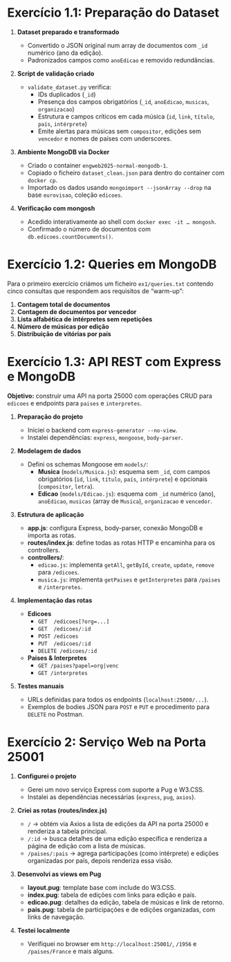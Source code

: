 # Exercício 1.1: Preparação do Dataset

1. **Dataset preparado e transformado**  
   - Convertido o JSON original num array de documentos com `_id` numérico (ano da edição).  
   - Padronizados campos como `anoEdicao` e removido redundâncias.

2. **Script de validação criado**  
   - `validate_dataset.py` verifica:
     - IDs duplicados (`_id`)  
     - Presença dos campos obrigatórios (`_id`, `anoEdicao`, `musicas`, `organizacao`)  
     - Estrutura e campos críticos em cada música (`id`, `link`, `título`, `país`, `intérprete`)  
     - Emite alertas para músicas sem `compositor`, edições sem `vencedor` e nomes de países com underscores.

3. **Ambiente MongoDB via Docker**  
   - Criado o container `engweb2025-normal-mongodb-1`.  
   - Copiado o ficheiro `dataset_clean.json` para dentro do container com `docker cp`.  
   - Importado os dados usando `mongoimport --jsonArray --drop` na base `eurovisao`, coleção `edicoes`.

4. **Verificação com mongosh**  
   - Acedido interativamente ao shell com `docker exec -it … mongosh`.  
   - Confirmado o número de documentos com `db.edicoes.countDocuments()`.  

# Exercício 1.2: Queries em MongoDB

Para o primeiro exercício criámos um ficheiro `ex1/queries.txt` contendo cinco consultas que respondem aos requisitos de “warm-up”:

1. **Contagem total de documentos**  
2. **Contagem de documentos por vencedor**  
3. **Lista alfabética de intérpretes sem repetições**
4. **Número de músicas por edição**
5. **Distribuição de vitórias por país**

# Exercício 1.3: API REST com Express e MongoDB

**Objetivo:** construir uma API na porta 25000 com operações CRUD para `edicoes` e endpoints para `paises` e `interpretes`.

1. **Preparação do projeto**  
   - Iniciei o backend com `express-generator --no-view`.  
   - Instalei dependências: `express`, `mongoose`, `body-parser`.

2. **Modelagem de dados**  
   - Defini os schemas Mongoose em `models/`:
     - **Musica** (`models/Musica.js`): esquema sem `_id`, com campos obrigatórios (`id`, `link`, `título`, `país`, `intérprete`) e opcionais (`compositor`, `letra`).  
     - **Edicao** (`models/Edicao.js`): esquema com `_id` numérico (ano), `anoEdicao`, `musicas` (array de `Musica`), `organizacao` e `vencedor`.

3. **Estrutura de aplicação**  
   - **app.js**: configura Express, body-parser, conexão MongoDB e importa as rotas.  
   - **routes/index.js**: define todas as rotas HTTP e encaminha para os controllers.  
   - **controllers/**:  
     - `edicao.js`: implementa `getAll`, `getById`, `create`, `update`, `remove` para `/edicoes`.  
     - `musica.js`: implementa `getPaises` e `getInterpretes` para `/paises` e `/interpretes`.

4. **Implementação das rotas**  
   - **Edicoes**  
     - `GET  /edicoes[?org=...]`  
     - `GET  /edicoes/:id`  
     - `POST /edicoes`  
     - `PUT  /edicoes/:id`  
     - `DELETE /edicoes/:id`  
   - **Paises & Interpretes**  
     - `GET /paises?papel=org|venc`  
     - `GET /interpretes`

6. **Testes manuais**  
   - URLs definidas para todos os endpoints (`localhost:25000/...`).  
   - Exemplos de bodies JSON para `POST` e `PUT` e procedimento para `DELETE` no Postman.

# Exercício 2: Serviço Web na Porta 25001

1. **Configurei o projeto**  
   - Gerei um novo serviço Express com suporte a Pug e W3.CSS.  
   - Instalei as dependências necessárias (`express`, `pug`, `axios`).

3. **Criei as rotas (routes/index.js)**  
   - `/` → obtém via Axios a lista de edições da API na porta 25000 e renderiza a tabela principal.  
   - `/:id` → busca detalhes de uma edição específica e renderiza a página de edição com a lista de músicas.  
   - `/paises/:pais` → agrega participações (como intérprete) e edições organizadas por país, depois renderiza essa visão.

4. **Desenvolvi as views em Pug**  
   - **layout.pug**: template base com include do W3.CSS.  
   - **index.pug**: tabela de edições com links para edição e país.  
   - **edicao.pug**: detalhes da edição, tabela de músicas e link de retorno.  
   - **pais.pug**: tabela de participações e de edições organizadas, com links de navegação.

5. **Testei localmente**  
   - Verifiquei no browser em `http://localhost:25001/`, `/1956` e `/paises/France` e mais alguns.